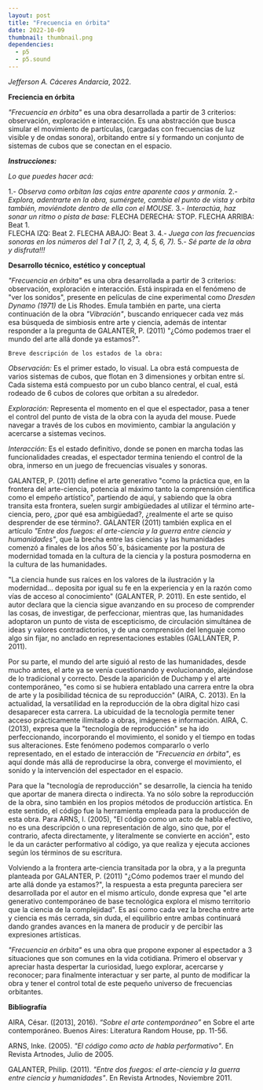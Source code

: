 ```yaml
---
layout: post
title: "Frecuencia en órbita"
date: 2022-10-09
thumbnail: thumbnail.png
dependencies:
  - p5
  - p5.sound
---
```


<div id="div-sketch">
  <script type="text/javascript" src="sketch.js"></script>
</div>

_Jefferson A. Cáceres Andarcia_, 2022.

**Freciencia en órbita**

_"Frecuencia en órbita"_ es una obra desarrollada a partir de 3 criterios: observación, exploración e interacción. Es una abstracción que busca simular el movimiento de partículas, (cargadas con frecuencias de luz visible y de ondas sonora), orbitando entre sí y formando un conjunto de sistemas de cubos que se conectan en el espacio.
  
  **_Instrucciones:_**
  
  _Lo que puedes hacer acá:_
  
  1.- _Observa como orbitan las cajas entre aparente caos y armonía._
  2.- _Explora, adentrarte en la obra, sumérgete, cambia el punto de vista y orbita también, moviéndote dentro de ella con el MOUSE._
  3.- _Interactúa, haz sonar un ritmo o pista de base:_ FLECHA DERECHA: STOP.
                                                         FLECHA ARRIBA: Beat 1.    
                                                            FLECHA IZQ: Beat 2.
                                                          FLECHA ABAJO: Beat 3.
  4.- _Juega con las frecuencias sonoras en los números del 1 al 7 (1, 2, 3, 4, 5, 6, 7)._
  5.- _Sé parte de la obra y disfruta!!!_

**Desarrollo técnico, estético y conceptual**

_"Frecuencia en órbita"_ es una obra desarrollada a partir de 3 criterios: observación, exploración e interacción. Está inspirada en el fenómeno de "ver los sonidos", presente en películas de cine experimental como _Dresden Dynamo (1971)_ de Lis Rhodes. Emula también en parte, una cierta continuación de la obra _"Vibración"_, buscando enriquecer cada vez más esa búsqueda de simbiosis entre arte y ciencia, además de intentar responder a la pregunta de GALANTER, P. (2011) "¿Cómo podemos traer el mundo del arte allá donde ya estamos?".

    Breve descripción de los estados de la obra:

   _Observación:_
    Es el primer estado, lo visual. La obra está compuesta de varios sistemas de cubos, que flotan en 3 dimensiones y orbitan entre sí. Cada sistema está compuesto por un cubo blanco central, el cual, está rodeado de 6 cubos de colores que orbitan a su alrededor.

   _Exploración:_
    Representa el momento en el que el espectador, pasa a tener el control del punto de vista de la obra con la ayuda del mouse. Puede navegar a través de los cubos en movimiento, cambiar la angulación y acercarse a sistemas vecinos.

   _Interacción:_
    Es el estado definitivo, donde se ponen en marcha todas las funcionalidades creadas, el espectador termina teniendo el control de la obra, inmerso en un juego de frecuencias visuales y sonoras.

GALANTER, P. (2011) define el arte generativo "como la práctica que, en la frontera del arte-ciencia, potencia al máximo tanto la comprensión científica como el empeño artístico", partiendo de aquí, y sabiendo que la obra transita esta frontera, suelen surgir ambigüedades al utilizar el término arte-ciencia, pero, ¿por qué esa ambigüedad?, ¿realmente el arte se quiso desprender de ese término?. GALANTER (2011) también explica en el artículo _"Entre dos fuegos: el arte-ciencia y la guerra entre ciencia y humanidades"_, que la brecha entre las ciencias y las humanidades comenzó a finales de los años 50´s, básicamente por la postura de modernidad tomada en la cultura de la ciencia y la postura posmoderna en la cultura de las humanidades.

"La ciencia hunde sus raíces en los valores de la ilustración y la modernidad... deposita por igual su fe en la experiencia y en la razón como vías de acceso al conocimiento" (GALANTER, P. 2011). En este sentido, el autor declara que la ciencia sigue avanzando en su proceso de comprender las cosas,  de investigar, de perfeccionar, mientras que, las humanidades adoptaron un punto de vista de escepticismo, de circulación simultánea de ideas y 
valores contradictorios, y de una comprensión del lenguaje como algo sin fijar, no anclado en representaciones estables (GALLANTER, P. 2011).

Por su parte, el mundo del arte siguió al resto de las humanidades, desde mucho antes, el arte ya se venía cuestionando y evolucionando, alejándose de lo tradicional y correcto. Desde la aparición de Duchamp y el arte contemporáneo, "es como si se hubiera entablado una carrera entre la obra de arte y la posibilidad técnica de su reproducción" (AIRA, C. 2013). En la actualidad, la versatilidad en la reproducción de la obra digital hizo casi desaparecer esta carrera. La ubicuidad de la tecnología permite tener acceso prácticamente ilimitado a obras, imágenes e información. AIRA, C. (2013), expresa que la "tecnología de reproducción" se ha ido perfeccionando, incorporando el movimiento, el sonido y el tiempo en todas sus alteraciones. Este fenómeno podemos compararlo o verlo representado, en el estado de interacción de _"Frecuencia en órbita"_, es aquí donde más allá de reproducirse la obra, converge el movimiento, el sonido y la intervención del espectador en el espacio.

Para que la "tecnología de reproducción" se desarrolle, la ciencia ha tenido que aportar de manera directa o indirecta. Ya no sólo sobre la reproducción de la obra, sino también en los propios métodos de producción artística. En este sentido, el código fue la herramienta empleada para la producción de esta obra. Para ARNS, I. (2005), "El código como un acto de habla efectivo, no es una descripción o una representación de algo, sino que, por el contrario, afecta directamente, y literalmente se convierte en acción", esto le da un carácter performativo al código, ya que realiza y ejecuta acciones según los términos de su escritura.

Volviendo a la frontera arte-ciencia transitada por la obra, y a la pregunta planteada por GALANTER, P. (2011) "¿Cómo podemos traer el mundo del arte allá donde ya estamos?", la respuesta a esta pregunta pareciera ser desarrollada por el autor en el mismo artículo, donde expresa que "el arte generativo contemporáneo 
de base tecnológica explora el mismo territorio que la ciencia de la complejidad". Es así como cada vez la brecha entre arte y ciencia es más cerrada, sin duda, el equilibrio entre ambas continuará dando grandes avances en la manera de producir y de percibir las expresiones artísticas.

_"Frecuencia en órbita"_ es una obra que propone exponer al espectador a 3 situaciones que son comunes en la vida cotidiana. Primero el observar y apreciar hasta despertar la curiosidad, luego explorar, acercarse y reconocer; para finalmente interactuar y ser parte, al punto de modificar la obra y tener el control total de este pequeño universo de frecuencias orbitantes.

**Bibliografía**

AIRA, César. ([2013], 2016). _“Sobre el arte contemporáneo”_ en Sobre el arte contemporáneo. Buenos Aires: Literatura Random House, pp. 11-56.

ARNS, Inke. (2005). _"El código como acto de habla performativo"_. En Revista Artnodes, Julio de 2005.

GALANTER, Philip. (2011). _"Entre dos fuegos: el arte-ciencia y la guerra entre ciencia y humanidades"_. En Revista Artnodes, Noviembre 2011.

